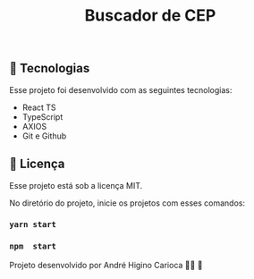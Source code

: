 <h1 align="center"> Buscador de CEP </h1>

<br>

## 🚀 Tecnologias

Esse projeto foi desenvolvido com as seguintes tecnologias:

- React TS
- TypeScript
- AXIOS
- Git e Github

## :memo: Licença

Esse projeto está sob a licença MIT.

No diretório do projeto, inicie os projetos com esses comandos:

### `yarn start`
### `npm  start`

Projeto desenvolvido por André Higino Carioca 🧑‍💻 💚
